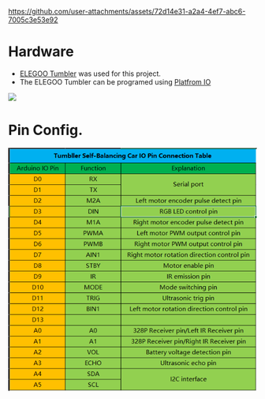 https://github.com/user-attachments/assets/72d14e31-a2a4-4ef7-abc6-7005c3e53e92

# Hardware
- [ELEGOO Tumbler](https://www.elegoo.com/products/elegoo-tumbller-self-balancing-robot-car) was used for this project.
- The ELEGOO Tumbler can be programed using [Platfrom IO]([https://www.arduino.cc/en/software](https://platformio.org/)) 
<img src=https://3d.nice-cdn.com/upload/image/product/large/default/elegoo-tumbler-self-balancing-robot-car-kit-523970-en.jpg width=350>

# Pin Config.
<img src= "https://github.com/haider-rizvi-github/Self-Balancing-Robot/blob/main/reference%20material/Pin%20ports.png"  width="520">


